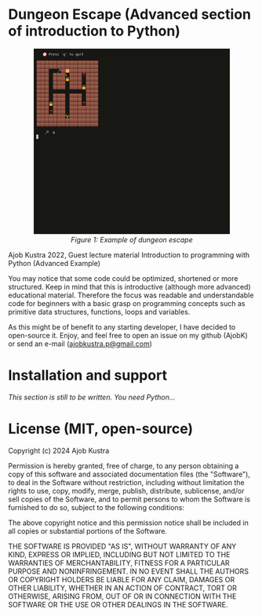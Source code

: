 # Dungeon Escape (Advanced section of introduction to Python)

<figure>
    <p align="center">
        <img src="assets/promotional/dungeon_escape.gif" width="400px" alt="example video"/>
        <br>
        <em>Figure 1: Example of dungeon escape</em>
    </p>
</figure>

Ajob Kustra 2022, Guest lecture material
Introduction to programming with Python (Advanced Example)

You may notice that some code could be optimized, shortened or more structured.
Keep in mind that this is introductive (although more advanced) educational material.
Therefore the focus was readable and understandable code for beginners with a basic grasp
on programming concepts such as primitive data structures, functions, loops and variables.

As this might be of benefit to any starting developer, I have decided to open-source it.
Enjoy, and feel free to open an issue on my github (AjobK) or send an e-mail (ajobkustra.p@gmail.com)

# Installation and support

*This section is still to be written. You need Python...*

# License (MIT, open-source)

Copyright (c) 2024 Ajob Kustra

Permission is hereby granted, free of charge, to any person obtaining a copy
of this software and associated documentation files (the "Software"), to deal
in the Software without restriction, including without limitation the rights
to use, copy, modify, merge, publish, distribute, sublicense, and/or sell
copies of the Software, and to permit persons to whom the Software is
furnished to do so, subject to the following conditions:

The above copyright notice and this permission notice shall be included in all
copies or substantial portions of the Software.

THE SOFTWARE IS PROVIDED "AS IS", WITHOUT WARRANTY OF ANY KIND, EXPRESS OR
IMPLIED, INCLUDING BUT NOT LIMITED TO THE WARRANTIES OF MERCHANTABILITY,
FITNESS FOR A PARTICULAR PURPOSE AND NONINFRINGEMENT. IN NO EVENT SHALL THE
AUTHORS OR COPYRIGHT HOLDERS BE LIABLE FOR ANY CLAIM, DAMAGES OR OTHER
LIABILITY, WHETHER IN AN ACTION OF CONTRACT, TORT OR OTHERWISE, ARISING FROM,
OUT OF OR IN CONNECTION WITH THE SOFTWARE OR THE USE OR OTHER DEALINGS IN THE
SOFTWARE.